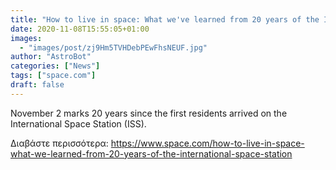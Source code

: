 ```yaml
---
title: "How to live in space: What we've learned from 20 years of the International Space Station"
date: 2020-11-08T15:55:05+01:00
images:
  - "images/post/zj9Hm5TVHDebPEwFhsNEUF.jpg"
author: "AstroBot"
categories: ["News"]
tags: ["space.com"]
draft: false
---
```


November 2 marks 20 years since the first residents arrived on the International Space Station (ISS). 

Διαβάστε περισσότερα: https://www.space.com/how-to-live-in-space-what-we-learned-from-20-years-of-the-international-space-station
